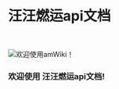 # 汪汪燃运api文档

<br>

![欢迎使用amWiki！](amWiki/images/dog4.gif "欢迎使用汪汪燃运api文档！")  

### 欢迎使用 汪汪燃运api文档!
<!-- —— **amWiki 致力于让大家可以更简单、更便捷的建设个人和团队文库！**   -->

<!-- [ [amWiki 官网文档中心](http://amwiki.org/doc/) ] -->
